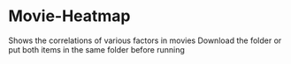 # Movie-Heatmap
Shows the correlations of various factors in movies
Download the folder or put both items in the same folder before running
